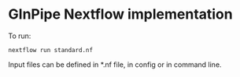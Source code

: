 # GInPipe Nextflow implementation
To run:

```
nextflow run standard.nf
```

Input files can be defined in *.nf file, in config or in command line. 

